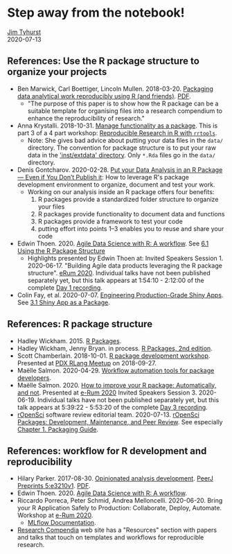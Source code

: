 # Step away from the notebook!
[Jim Tyhurst](https://www.jimtyhurst.com)<br>
2020-07-13

## References: Use the R package structure to organize your projects
* Ben Marwick, Carl Boettiger, Lincoln Mullen. 2018-03-20. [Packaging data analytical work reproducibly
using R (and friends)](https://peerj.com/preprints/3192/). [PDF](https://peerj.com/preprints/3192.pdf).
    * "The purpose of this paper is to show how the R package can be a suitable template for organising files into a research compendium to enhance the reproducibility of research."
* Anna Krystalli. 2018-10-31. [Manage functionality as a package](https://annakrystalli.me/rrtools-repro-research/package.html). This is part 3 of a 4 part workshop: [Reproducible Research in R with `rrtools`](https://annakrystalli.me/rrtools-repro-research/index.html).
    * Note: She gives bad advice about putting your data files in the `data/` directory. The convention for package structure is to put your raw data in the ['inst/extdata' directory](http://r-pkgs.had.co.nz/data.html). Only `*.Rda` files go in the `data/` directory.
* Denis Gontcharov. 2020-02-28. [Put your Data Analysis in an R Package — Even if You Don’t Publish it](https://towardsdatascience.com/put-your-data-analysis-in-an-r-package-even-if-you-dont-publish-it-64f2bb8fd791): How to leverage R's package development environment to organize, document and test your work.
    * Working on our analysis inside an R package offers four benefits:
        1. R packages provide a standardized folder structure to organize your files
        2. R packages provide functionality to document data and functions
        3. R packages provide a framework to test your code
        4. putting effort into points 1–3 enables you to reuse and share your code
* Edwin Thoen. 2020. [Agile Data Science with R: A workflow](https://edwinth.github.io/ADSwR/index.html). See [6.1 Using the R Package Structure](https://edwinth.github.io/ADSwR/code-organisation.html)
    * Highlights presented by Edwin Thoen at: Invited Speakers Session 1.  2020-06-17. "Building Agile data products leveraging the R package structure". [eRum 2020](https://2020.erum.io/). Individual talks have not been published separately yet, but this talk appears at 1:54:10 - 2:12:00 of the complete [Day 1 recording](https://www.youtube.com/watch?v=yHJ7RSv6nio).
* Colin Fay, et al. 2020-07-07. [Engineering Production-Grade Shiny Apps](https://engineering-shiny.org/). See [3.1 Shiny App as a Package](https://engineering-shiny.org/structure.html).

## References: R package structure
* Hadley Wickham. 2015. [R Packages](http://r-pkgs.had.co.nz/).
* Hadley Wickham, Jenny Bryan. in process. [R Packages, 2nd edition](https://r-pkgs.org/).
* Scott Chamberlain. 2018-10-01. [R package development workshop](https://portlandrusergroup.github.io/pkgdev/). Presented at [PDX RLang Meetup](https://www.meetup.com/portland-r-user-group/events/253797396/) on 2018-09-27.
* Maëlle Salmon. 2020-04-29. [Workflow automation tools for package developers](https://blog.r-hub.io/2020/04/29/maintenance/).
* Maëlle Salmon. 2020. [How to improve your R package: Automatically, and not](https://maelle.github.io/erum2020/index.html#1). Presented at [e-Rum 2020](http://2020.erum.io/) Invited Speakers Session 3. 2020-06-19. Individual talks have not been published separately yet, but this talk appears at 5:39:22 - 5:53:20 of the complete [Day 3 recording](https://www.youtube.com/watch?v=ZRGxTHRY_hs).
* [rOpenSci](https://ropensci.org/) software review editorial team. 2020-07-13. [rOpenSci Packages: Development, Maintenance, and Peer Review](https://devguide.ropensci.org/). See especially [Chapter 1. Packaging Guide](https://devguide.ropensci.org/building.html).

## References: workflow for R development and reproducibility
* Hilary Parker. 2017-08-30. [Opinionated analysis development](https://peerj.com/preprints/3210/). [PeerJ Preprints 5:e3210v1](https://doi.org/10.7287/peerj.preprints.3210v1). [PDF](https://peerj.com/preprints/3210v1.pdf).
* Edwin Thoen. 2020. [Agile Data Science with R: A workflow](https://edwinth.github.io/ADSwR/index.html).
* Riccardo Porreca, Peter Schmid, Andrea Melloncelli. 2020-06-20. Bring your R Application Safely to Production: Collaborate, Deploy, Automate. Workshop at [e-Rum 2020](https://2020.erum.io/program/workshops/).
    * [MLflow Documentation](https://mlflow.org/docs/latest/index.html).
* [Research Compendia](https://research-compendium.science/) web site has a "Resources" section with papers and talks that touch on templates and workflows for reproducible research.
